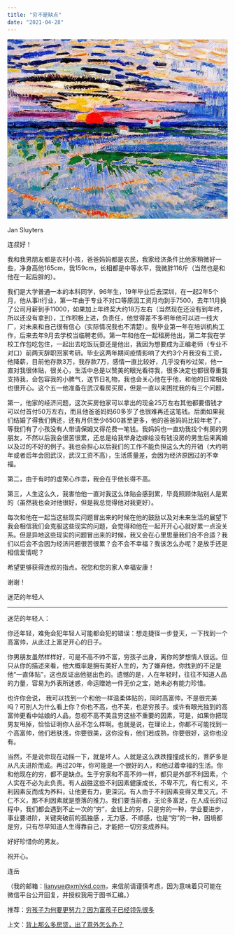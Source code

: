 ```yaml
---
title: "穷不是缺点"
date: "2021-04-28"
---
```


![连岳文章](images/连岳文章picture-28.jpg)

Jan Sluyters

  

连叔好！ 

  

我和我男朋友都是农村小孩，爸爸妈妈都是农民，我家经济条件比他家稍微好一些，净身高他165cm，我159cm，长相都是中等水平，我微胖116斤（当然也是和他在一起后胖的）。

  

我们是大学普通一本的本科同学，96年生，19年毕业后去深圳，在一起2年5个月，他从事it行业，第一年由于专业不对口等原因工资月均到手7500，去年11月换了公司月薪到手11000，如果加上年终奖大约18万左右（当然现在还没有到年终，所以还没有拿到），工作积极上进，负责任，他觉得差不多明年他可以进一线大厂，对未来和自己很有信心（实际情况我也不清楚）。我毕业第一年在培训机构工作，后来去年9月去学校当临聘老师。第一年和他在一起租房他出，第二年我在学校工作包吃包住，一起出去吃饭玩耍还是他出，我因为想要成为正编老师（专业不对口）前两天辞职回家考研。毕业这两年期间疫情影响了大约3个月我没有工资，他降薪，目前他存款3万，我存款7万，感情一直比较好，几乎没有吵过架，他一直对我很体贴，很关心，生活中总是以赞美的眼光看待我，很多决定也都很尊重我支持我，会包容我的小脾气，送节日礼物，我也会关心他在乎他，和他的日常相处也很开心。这个五一他准备在武汉看房买房，但是一直以来困扰我的有三个问题，

  

第一，他家的经济问题，这次买房他家可以拿出的现金25万左右其他都要借钱才可以付首付50万左右，而且他爸爸妈妈60多岁了也很难再还这笔钱。后面如果我们结婚了得我们俩还，还有月供至少6500甚至更多，他的爸爸妈妈比较年老了，等我们有了小孩没有人带请保姆又得花费一笔钱。我妈妈也一直劝我找个有房的男朋友，不然以后我会很苦很累，还总是给我举身边嫁给没有钱没房的男生后来离婚以及过的不好的例子。我也会担心以后我们的工作不能负担这么大的开销（大约明年或者后年会回武汉，武汉工资不高），生活质量差，会因为经济原因过的不幸福。

  

第二，由于有时的虚荣心作祟，我会在乎他长得不高。

  

第三，人生这么久，我害怕他一直对我这么体贴会感到累，毕竟照顾体贴别人是累的（虽然我也会对他很好，但是我总觉得他对我更好）。

  

每次和他在一起当这些现实问题冒出来的时候在他的鼓励以及对未来生活的展望下我会相信我们会克服这些现实的问题，会觉得和他在一起开开心心就好累一点没关系。但是异地这些现实的问题冒出来的时候，我又会在心里思量我们合不合适？我们以后会不会因为经济问题很苦很累？会不会不幸福？我该怎么办呢？是放手还是相信爱情呢？

  

希望更够获得连叔的指点。祝您和您的家人幸福安康！

  

谢谢！

  

迷茫的年轻人

  

* * *

  

迷茫的年轻人：

  

你还年轻，难免会犯年轻人可能都会犯的错误：想走捷径一步登天，一下找到一个高富帅，从此过上富足开心的日子。

  

你男朋友虽然样样好，可是不高不帅不富，穷孩子出身，离你的梦想情人很远。但只从你的描述来看，他大概率是拥有美好人生的，为了嫌弃他，你找到的不足是他“一直体贴”，这也反证出他挺出色的。遗憾的是，人在年轻时，往往不知道人品的力量，容易为外表所迷惑，命运赠她一件无价之宝，她未必有能力珍惜。

  

也许你会说， 我可以找到一个和他一样温柔体贴的，同时高富帅，不是很完美吗？可别人为什么看上你？你也不高，也不美，也是穷孩子。或许有眼光独到的高富帅更看中姑娘的人品，忽视不高不美且穷这些不重要的因素，可是，如果你把现男友甩掉，恰恰证明你人品不怎么样啊。也就是说，在理论上，你都不可能找到一个高富帅，他们若肤浅，你要很美，这你没有，他们若成熟，你要很好，这你也没有。

  

当然，不是说你现在动摇一下，就是坏人。人就是这么跌跌撞撞成长的，菩萨多是从凡夫进阶而成。再过20年，你可能是一个很好的人，和他过着幸福的生活。你和他现在的穷，都不是缺点。生于穷家和不高不帅一样，都只是外部不利因素，个人实在不必为此负责。有人战胜这些不利因素健康成长，不卑不亢，有仁有义，不利因素反而成为养料，让他更有力，更深沉。有人由于不利因素变得又卑又亢，不仁不义，那不利因素就是堕落的推力。我们要当前者，无论多富足，在人成长的过程中，我们都会遇到不止一次的“穷”，金钱上的穷，只是穷的一种，学业要进步，事业要进阶，关键突破前的孤独感 ，无力感，不顺感，也是“穷”的一种，困境都是穷，只有尽早知道人生得靠自己，才能把一切穷变成养料。

  

好好珍惜你的男友。

  

祝开心。

  

连岳

  

（我的邮箱：lianyue@xmlykd.com，来信前请谨慎考虑，因为意味着只可能在微信平台公开回复，并授权我用于图书汇编。）

推荐：[穷孩子为何要更努力？因为富孩子已经领先很多](http://mp.weixin.qq.com/s?__biz=MjM5NDU0Mjk2MQ==&mid=2651624544&idx=1&sn=f91b02d7f871f0b7d570be4a89ff9c89&chksm=bd7e107e8a099968e00001be063c435c3aaacfb7a7afb1b67050abebbd37a54c855bebfde03b&scene=21#wechat_redirect)  

上文：[背上那么多房贷，出了意外怎么办？](http://mp.weixin.qq.com/s?__biz=MjM5NDU0Mjk2MQ==&mid=2651700723&idx=1&sn=d779b14dee2374d35132ebe3846474ee&chksm=bd7f39ed8a08b0fbdd9ef03b85f0dc1ab102cae7eb6c5e6277b129a5302311f5d4551f189043&scene=21#wechat_redirect)
